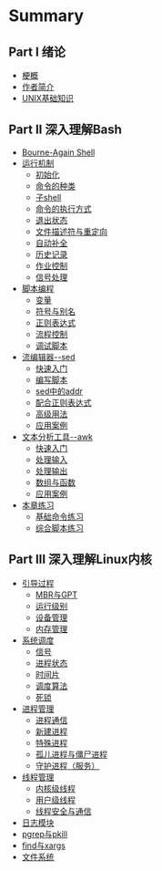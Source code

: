 # Summary

## Part I 绪论

* [梗概](README.md)
* [作者简介](ch1_intro/作者简介.md)
* [UNIX基础知识](ch1_intro/UNIX基础知识.md)

## Part II 深入理解Bash

* [Bourne-Again Shell](ch2_bash/认识Bash.md)
* [运行机制]()
    - [初始化](ch2_bash/mechanism/初始化.md)
    - [命令的种类](ch2_bash/mechanism/命令的种类.md)
    - [子shell](ch2_bash/mechanism/子shell.md)
    - [命令的执行方式](ch2_bash/mechanism/命令的执行方式.md)
    - [退出状态](ch2_bash/mechanism/退出状态.md)
    - [文件描述符与重定向](ch2_bash/mechanism/文件描述符与重定向.md)
    - [自动补全](ch2_bash/mechanism/自动补全.md)
    - [历史记录](ch2_bash/mechanism/历史记录.md)
    - [作业控制](ch2_bash/mechanism/作业控制.md)
    - [信号处理](ch2_bash/mechanism/信号处理.md)
* [脚本编程]()
    - [变量](ch2_bash/grammar/变量.md)
    - [符号与别名](ch2_bash/grammar/符号与别名.md)
    - [正则表达式](ch2_bash/grammar/正则表达式.md)
    - [流程控制](ch2_bash/grammar/流程控制.md)
    - [调试脚本](ch2_bash/grammar/调试脚本.md)
* [流编辑器--sed]()
    - [快速入门](快速上手.md)
    - [编写脚本](编写sed脚本.md)
    - [sed中的addr](sed中的addr.md)
    - [配合正则表达式](配合正则表达式.md)
    - [高级用法](高级用法.md)
    - [应用案例](应用案例.md)
* [文本分析工具--awk]()
    - [快速入门](ch2_bash/awk/awk_快速入门.md)
    - [处理输入](ch2_bash/awk/awk_处理输入.md)
    - [处理输出](ch2_bash/awk/awk_处理输出.md)
    - [数组与函数](ch2_bash/awk/awk_数组与函数.md)
    - [应用案例](ch2_bash/awk/awk_应用案例.md)
* [本章练习]()
    - [基础命令练习](ch2_bash/exercise/基础命令练习.md)
    - [综合脚本练习](ch2_bash/exercise/综合脚本练习.md)

## Part III 深入理解Linux内核

* [引导过程]()
    - [MBR与GPT](ch3_linux/MBR与GPT.md)
    - [运行级别](ch3_linux/运行级别.md)
    - [设备管理](ch3_linux/设备管理.md)
    - [内存管理](ch3_linux/内存管理.md)
* [系统调度]()
    - [信号](ch3_linux/信号.md)
    - [进程状态](ch3_linux/进程状态.md)
    - [时间片](ch3_linux/时间片.md)
    - [调度算法](ch3_linux/调度算法.md)
    - [死锁](ch3_linux/死锁.md)
* [进程管理]()
    - [进程通信](ch3_linux/进程通信.md)
    - [新建进程](ch3_linux/新建进程.md)
    - [特殊进程](ch3_linux/特殊进程.md)
    - [孤儿进程与僵尸进程](ch3_linux/孤儿进程与僵尸进程.md)
    - [守护进程（服务）](ch3_linux/守护进程.md)
* [线程管理]()
    - [内核级线程](ch3_linux/内核级线程.md)
    - [用户级线程](ch3_linux/用户级线程.md)
    - [线程安全与通信](ch3_linux/线程安全与通信.md)
* [日志模块](ch3_linux/日志模块.md)
* [pgrep与pkill](ch3_linux/pgrep与pkill.md)
* [find与xargs](ch3_linux/find与xargs.md)
* [文件系统](ch3_linux/文件系统.md)

